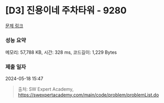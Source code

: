 # [D3] 진용이네 주차타워 - 9280 

[문제 링크](https://swexpertacademy.com/main/code/problem/problemDetail.do?contestProbId=AW9j74FacD0DFAUY) 

### 성능 요약

메모리: 57,788 KB, 시간: 328 ms, 코드길이: 1,229 Bytes

### 제출 일자

2024-05-18 15:47



> 출처: SW Expert Academy, https://swexpertacademy.com/main/code/problem/problemList.do